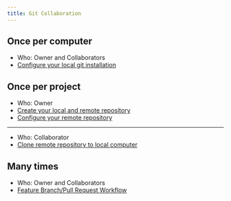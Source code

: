 ```yaml
---
title: Git Collaboration
---
```


## Once per computer

- Who: Owner and Collaborators
- [Configure your local git installation](../git-configuration)

## Once per project

- Who: Owner
- [Create your local and remote repository](../git-vscode)
- [Configure your remote repository](../github-repository-configuration)

---

- Who: Collaborator
- [Clone remote repository to local computer](../git-clone)

## Many times

- Who: Owner and Collaborators
- [Feature Branch/Pull Request Workflow](../git-feature-branch-workflow)
